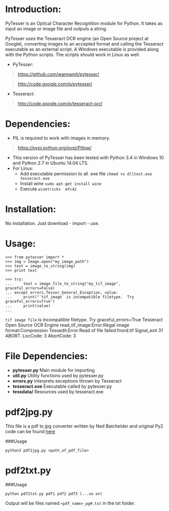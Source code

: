 Introduction:
============
PyTesser is an Optical Character Recognition module for Python. It takes 
as input an image or image file and outputs a string.

PyTesser uses the Tesseract OCR engine (an Open Source project at Google), 
converting images to an accepted format and calling the Tesseract 
executable as an external script. A Windows executable is provided 
along with the Python scripts. The scripts should work in Linux as well. 

+ PyTesser:

>https://github.com/wannamit/pytesser/

>http://code.google.com/p/pytesser/

+ Tesseract:

>http://code.google.com/p/tesseract-ocr/


Dependencies:
=============
- PIL is required to work with images in memory.
>https://pypi.python.org/pypi/Pillow/
- This version of PyTesser has been tested with Python 3.4 in Windows 10 and Python 2.7 in Ubuntu 14.04 LTS.
- For Linux:
	+ Add executable permission to all .exe file `chmod +x dlltest.exe tesseract.exe`
	+ Install wine `sudo apt-get install wine`
	+ Execute `winetricks  mfc42`


Installation:
==============
No installation. Just download - import - use.

Usage:
================================

	>>> from pytesser import *
	>>> img = Image.open("my_image_path")
	>>> text = image_to_string(img)
	>>> print text

	>>> try:
	... 	text = image_file_to_string("my_tif_image", graceful_errors=False)
	... except errors.Tesser_General_Exception, value:
	... 	print("`tif_image` is incompatible filetype.  Try graceful_errors=True")
	... 	print(value)
	... 	

`tif image file` is incompatible filetype.  Try graceful_errors=True
Tesseract Open Source OCR Engine
read_tif_image:Error:Illegal image format:Compression
Tessedit:Error:Read of file failed:fnord.tif
Signal_exit 31 ABORT. LocCode: 3  AbortCode: 3


File Dependencies:
============================================
- __pytesser.py__	Main module for importing
- __util.py__		Utility functions used by pytesser.py
- __errors.py__	Interprets exceptions thrown by Tesseract
- __tesseract.exe__	Executable called by pytesser.py
- __tessdata/__	Resources used by tesseract.exe

pdf2jpg.py
=============================================
This file is a pdf to jpg converter written by Ned Batchelder and original Py2 code can be found [here](http://nedbatchelder.com/blog/200712/extracting_jpgs_from_pdfs.html)

###Usage

	python3 pdf2jpg.py <path_of_pdf_file>
	

pdf2txt.py
=============================================
###Usage

	python pdf2txt.py pdf1 pdf2 pdf3 (...so on)

Output will be files named `<pdf_name>_pg#.txt` in the txt folder.
